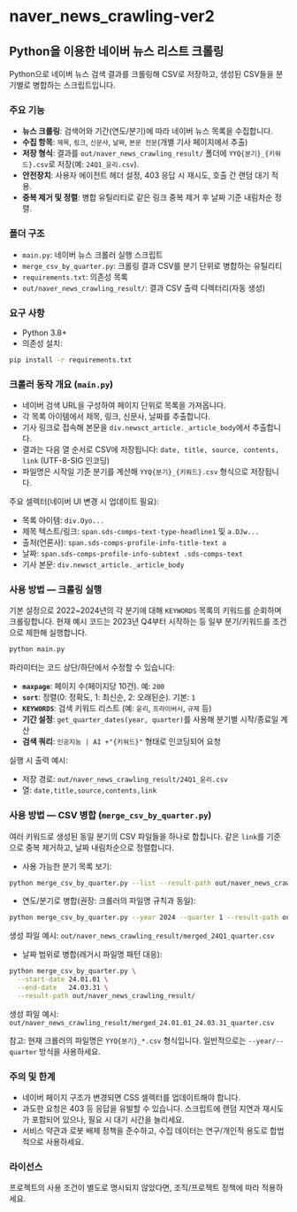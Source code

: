 # naver_news_crawling-ver2
## Python을 이용한 네이버 뉴스 리스트 크롤링

Python으로 네이버 뉴스 검색 결과를 크롤링해 CSV로 저장하고, 생성된 CSV들을 분기별로 병합하는 스크립트입니다.

### 주요 기능
- **뉴스 크롤링**: 검색어와 기간(연도/분기)에 따라 네이버 뉴스 목록을 수집합니다.
- **수집 항목**: `제목`, `링크`, `신문사`, `날짜`, `본문 전문`(개별 기사 페이지에서 추출)
- **저장 형식**: 결과를 `out/naver_news_crawling_result/` 폴더에 `YYQ{분기}_{키워드}.csv`로 저장(예: `24Q1_윤리.csv`).
- **안전장치**: 사용자 에이전트 헤더 설정, 403 응답 시 재시도, 호출 간 랜덤 대기 적용.
- **중복 제거 및 정렬**: 병합 유틸리티로 같은 링크 중복 제거 후 날짜 기준 내림차순 정렬.

### 폴더 구조
- `main.py`: 네이버 뉴스 크롤러 실행 스크립트
- `merge_csv_by_quarter.py`: 크롤링 결과 CSV를 분기 단위로 병합하는 유틸리티
- `requirements.txt`: 의존성 목록
- `out/naver_news_crawling_result/`: 결과 CSV 출력 디렉터리(자동 생성)

### 요구 사항
- Python 3.8+
- 의존성 설치:
```bash
pip install -r requirements.txt
```

### 크롤러 동작 개요 (`main.py`)
- 네이버 검색 URL을 구성하여 페이지 단위로 목록을 가져옵니다.
- 각 목록 아이템에서 제목, 링크, 신문사, 날짜를 추출합니다.
- 기사 링크로 접속해 본문을 `div.newsct_article._article_body`에서 추출합니다.
- 결과는 다음 열 순서로 CSV에 저장됩니다: `date, title, source, contents, link` (UTF-8-SIG 인코딩)
- 파일명은 시작일 기준 분기를 계산해 `YYQ{분기}_{키워드}.csv` 형식으로 저장됩니다.

주요 셀렉터(네이버 UI 변경 시 업데이트 필요):
- 목록 아이템: `div.Oyo...`
- 제목 텍스트/링크: `span.sds-comps-text-type-headline1` 및 `a.DJw...`
- 출처(언론사): `span.sds-comps-profile-info-title-text a`
- 날짜: `span.sds-comps-profile-info-subtext .sds-comps-text`
- 기사 본문: `div.newsct_article._article_body`

### 사용 방법 — 크롤링 실행
기본 설정으로 2022~2024년의 각 분기에 대해 `KEYWORDS` 목록의 키워드를 순회하며 크롤링합니다. 현재 예시 코드는 2023년 Q4부터 시작하는 등 일부 분기/키워드를 조건으로 제한해 실행합니다.

```bash
python main.py
```

파라미터는 코드 상단/하단에서 수정할 수 있습니다:
- **`maxpage`**: 페이지 수(페이지당 10건). 예: `200`
- **`sort`**: 정렬(0: 정확도, 1: 최신순, 2: 오래된순). 기본: `1`
- **`KEYWORDS`**: 검색 키워드 리스트 (예: `윤리`, `프라이버시`, `규제` 등)
- **기간 설정**: `get_quarter_dates(year, quarter)`를 사용해 분기별 시작/종료일 계산
- **검색 쿼리**: `인공지능 | AI +"{키워드}"` 형태로 인코딩되어 요청

실행 시 출력 예시:
- 저장 경로: `out/naver_news_crawling_result/24Q1_윤리.csv`
- 열: `date,title,source,contents,link`

### 사용 방법 — CSV 병합 (`merge_csv_by_quarter.py`)
여러 키워드로 생성된 동일 분기의 CSV 파일들을 하나로 합칩니다. 같은 `link`를 기준으로 중복 제거하고, 날짜 내림차순으로 정렬합니다.

- 사용 가능한 분기 목록 보기:
```bash
python merge_csv_by_quarter.py --list --result-path out/naver_news_crawling_result/
```

- 연도/분기로 병합(권장: 크롤러의 파일명 규칙과 동일):
```bash
python merge_csv_by_quarter.py --year 2024 --quarter 1 --result-path out/naver_news_crawling_result/
```
생성 파일 예시: `out/naver_news_crawling_result/merged_24Q1_quarter.csv`

- 날짜 범위로 병합(레거시 파일명 패턴 대응):
```bash
python merge_csv_by_quarter.py \
  --start-date 24.01.01 \
  --end-date   24.03.31 \
  --result-path out/naver_news_crawling_result/
```
생성 파일 예시: `out/naver_news_crawling_result/merged_24.01.01_24.03.31_quarter.csv`

참고: 현재 크롤러의 파일명은 `YYQ{분기}_*.csv` 형식입니다. 일반적으로는 `--year/--quarter` 방식을 사용하세요.

### 주의 및 한계
- 네이버 페이지 구조가 변경되면 CSS 셀렉터를 업데이트해야 합니다.
- 과도한 요청은 403 등 응답을 유발할 수 있습니다. 스크립트에 랜덤 지연과 재시도가 포함되어 있으나, 필요 시 대기 시간을 늘리세요.
- 서비스 약관과 로봇 배제 정책을 준수하고, 수집 데이터는 연구/개인적 용도로 합법적으로 사용하세요.

### 라이선스
프로젝트의 사용 조건이 별도로 명시되지 않았다면, 조직/프로젝트 정책에 따라 적용하세요.
